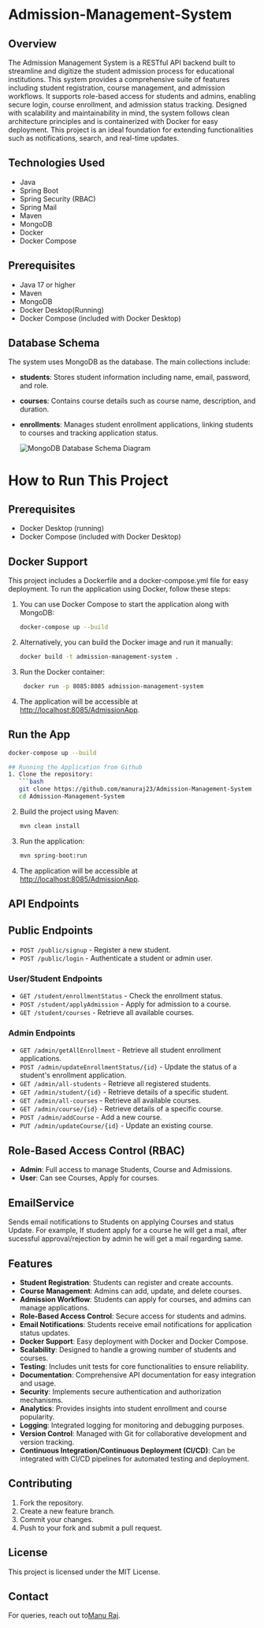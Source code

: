 ﻿# Admission-Management-System

## Overview
The Admission Management System is a RESTful API backend built to streamline and digitize the student admission process for educational institutions. This system provides a comprehensive suite of features including student registration, course management, and admission workflows. It supports role-based access for students and admins, enabling secure login, course enrollment, and admission status tracking. Designed with scalability and maintainability in mind, the system follows clean architecture principles and is containerized with Docker for easy deployment. This project is an ideal foundation for extending functionalities such as notifications, search, and real-time updates.
## Technologies Used
- Java
- Spring Boot
- Spring Security (RBAC)
- Spring Mail
- Maven
- MongoDB
- Docker
- Docker Compose

## Prerequisites
- Java 17 or higher
- Maven
- MongoDB
- Docker Desktop(Running)
- Docker Compose (included with Docker Desktop)

## Database Schema
The system uses MongoDB as the database. The main collections include:
- **students**: Stores student information including name, email, password, and role.
- **courses**: Contains course details such as course name, description, and duration.
- **enrollments**: Manages student enrollment applications, linking students to courses and tracking application status.

  ![MongoDB Database Schema Diagram](https://github.com/user-attachments/assets/dfc78f1f-9d0d-42c4-90a8-a9e57e4917c3)




# How to Run This Project

## Prerequisites
- Docker Desktop (running)
- Docker Compose (included with Docker Desktop)

## Docker Support
This project includes a Dockerfile and a docker-compose.yml file for easy deployment. To run the application using Docker, follow these steps:
1. You can use Docker Compose to start the application along with MongoDB:
   ```bash
   docker-compose up --build
     ```
2. Alternatively, you can build the Docker image and run it manually:
   ```bash
   docker build -t admission-management-system .
   ```
3. Run the Docker container:
   ```bash
    docker run -p 8085:8085 admission-management-system
    ```
4. The application will be accessible at [http://localhost:8085/AdmissionApp](http://localhost:8085/AdmissionApp).



## Run the App

```bash
docker-compose up --build

## Running the Application from Github
1. Clone the repository:
   ```bash
   git clone https://github.com/manuraj23/Admission-Management-System
   cd Admission-Management-System
   ```
2. Build the project using Maven:
   ```bash
   mvn clean install
   ```
3. Run the application:
   ```bash
   mvn spring-boot:run
   ```
4. The application will be accessible at [http://localhost:8085/AdmissionApp](http://localhost:8081/journal).

## API Endpoints

## Public Endpoints
- `POST /public/signup` - Register a new student.
- `POST /public/login` - Authenticate a student or admin user.

### User/Student Endpoints
- `GET /student/enrollmentStatus` - Check the enrollment status.
- `POST /student/applyAdmission` - Apply for admission to a course.
- `GET /student/courses` - Retrieve all available courses.


### Admin Endpoints
- `GET /admin/getAllEnrollment` - Retrieve all student enrollment applications.
- `POST /admin/updateEnrollmentStatus/{id}` - Update the status of a student's enrollment application.
- `GET /admin/all-students` - Retrieve all registered students.
- `GET /admin/student/{id}` - Retrieve details of a specific student.
- `GET /admin/all-courses` - Retrieve all available courses.
- `GET /admin/course/{id}` - Retrieve details of a specific course.
- `POST /admin/addCourse` - Add a new course.
- `PUT /admin/updateCourse/{id}` - Update an existing course.

## Role-Based Access Control (RBAC)
- **Admin**: Full access to manage Students, Course and Admissions.
- **User**: Can see Courses, Apply for courses.


## EmailService
Sends email notifications to Students on applying Courses and status Update. For example, If student apply for a course he will get a mail, after sucessful approval/rejection by admin he will get a mail regarding same.


 
   
## Features
- **Student Registration**: Students can register and create accounts.
- **Course Management**: Admins can add, update, and delete courses.
- **Admission Workflow**: Students can apply for courses, and admins can manage applications.
- **Role-Based Access Control**: Secure access for students and admins.
- **Email Notifications**: Students receive email notifications for application status updates.
- **Docker Support**: Easy deployment with Docker and Docker Compose.
- **Scalability**: Designed to handle a growing number of students and courses.
- **Testing**: Includes unit tests for core functionalities to ensure reliability.
- **Documentation**: Comprehensive API documentation for easy integration and usage.
- **Security**: Implements secure authentication and authorization mechanisms.
- **Analytics**: Provides insights into student enrollment and course popularity.
- **Logging**: Integrated logging for monitoring and debugging purposes.
- **Version Control**: Managed with Git for collaborative development and version tracking.
- **Continuous Integration/Continuous Deployment (CI/CD)**: Can be integrated with CI/CD pipelines for automated testing and deployment.
## Contributing
1. Fork the repository.
2. Create a new feature branch.
3. Commit your changes.
4. Push to your fork and submit a pull request.

## License
This project is licensed under the MIT License.

## Contact
For queries, reach out to[Manu Raj](mailto:manuraj082004@gmail.com).
